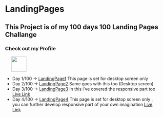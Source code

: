 # LandingPages

## This Project is of my 100 days 100 Landing Pages Challange

### Check out my Profile

<a href="https://www.instagram.com/nonexpert._/" style="text-decoration:none; color:#fff;" target="_blank">
<div style="display:flex; align-items:center;">
<img src="https://png.pngtree.com/png-clipart/20180518/ourmid/pngtree-instagram-icon-instagram-logo-png-image_3571406.png" alt="Instagram" height="50px" style="margin-left:20px;" > 
</div>
</a>

- Day 1/100 -> [LandingPage1](https://github.com/TusharSahu02/LandingPages/tree/main/L1) This page is set for desktop screen only
- Day 2/100 -> [LandingPage2](https://github.com/TusharSahu02/LandingPages/tree/main/L2) Same goes with this too (Desktop screen)
- Day 3/100 -> [LandingPage3](https://github.com/TusharSahu02/LandingPages/tree/main/L3) In this i've covered the responsive part too [Live Link](https://l3-nonexpert.vercel.app/)
- Day 4/100 -> [LandingPage4](https://github.com/TusharSahu02/LandingPages/tree/main/L4) This page is set for desktop screen only , you can further develop responsive part of your own imagination [Live Link](https://landing-pages-kdcw.vercel.app/)
